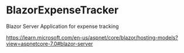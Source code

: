 # BlazorExpenseTracker

Blazor Server Application for expense tracking 


https://learn.microsoft.com/en-us/aspnet/core/blazor/hosting-models?view=aspnetcore-7.0#blazor-server
